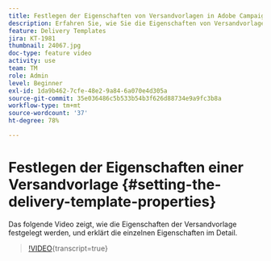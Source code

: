 ```yaml
---
title: Festlegen der Eigenschaften von Versandvorlagen in Adobe Campaign Classic
description: Erfahren Sie, wie Sie die Eigenschaften von Versandvorlagen konfigurieren.
feature: Delivery Templates
jira: KT-1981
thumbnail: 24067.jpg
doc-type: feature video
activity: use
team: TM
role: Admin
level: Beginner
exl-id: 1da9b462-7cfe-48e2-9a84-6a070e4d305a
source-git-commit: 35e036486c5b533b54b3f626d88734e9a9fc3b8a
workflow-type: tm+mt
source-wordcount: '37'
ht-degree: 78%

---
```


# Festlegen der Eigenschaften einer Versandvorlage {#setting-the-delivery-template-properties}

Das folgende Video zeigt, wie die Eigenschaften der Versandvorlage festgelegt werden, und erklärt die einzelnen Eigenschaften im Detail.

>[!VIDEO](https://video.tv.adobe.com/v/39113?quality=12&learn=on&captions=ger){transcript=true}
